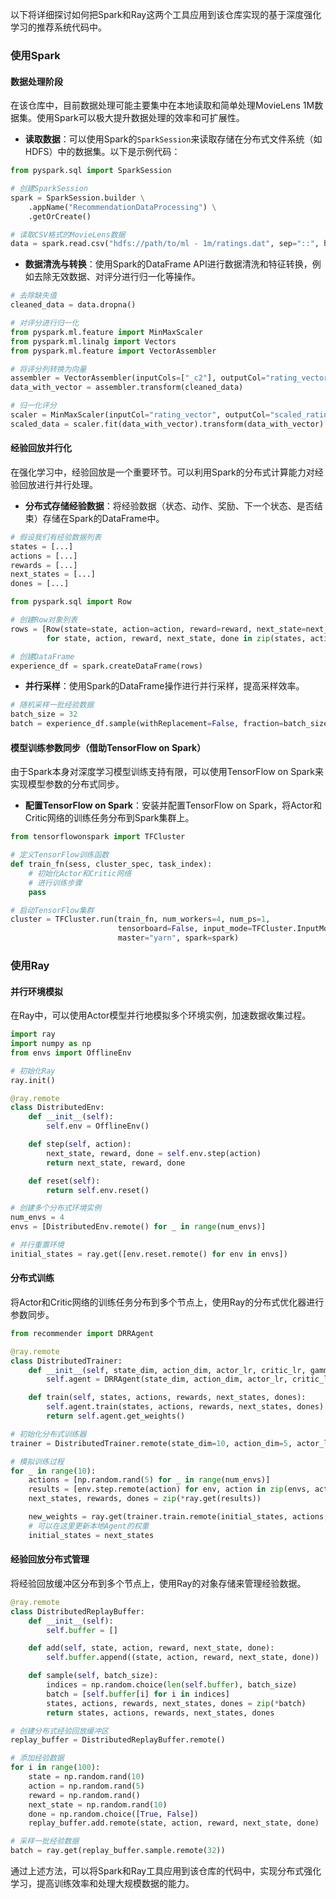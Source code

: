 以下将详细探讨如何把Spark和Ray这两个工具应用到该仓库实现的基于深度强化学习的推荐系统代码中。

### 使用Spark
#### 数据处理阶段
在该仓库中，目前数据处理可能主要集中在本地读取和简单处理MovieLens 1M数据集。使用Spark可以极大提升数据处理的效率和可扩展性。
- **读取数据**：可以使用Spark的`SparkSession`来读取存储在分布式文件系统（如HDFS）中的数据集。以下是示例代码：
```python
from pyspark.sql import SparkSession

# 创建SparkSession
spark = SparkSession.builder \
    .appName("RecommendationDataProcessing") \
    .getOrCreate()

# 读取CSV格式的MovieLens数据
data = spark.read.csv("hdfs://path/to/ml - 1m/ratings.dat", sep="::", header=False, inferSchema=True)
```
- **数据清洗与转换**：使用Spark的DataFrame API进行数据清洗和特征转换，例如去除无效数据、对评分进行归一化等操作。
```python
# 去除缺失值
cleaned_data = data.dropna()

# 对评分进行归一化
from pyspark.ml.feature import MinMaxScaler
from pyspark.ml.linalg import Vectors
from pyspark.ml.feature import VectorAssembler

# 将评分列转换为向量
assembler = VectorAssembler(inputCols=["_c2"], outputCol="rating_vector")
data_with_vector = assembler.transform(cleaned_data)

# 归一化评分
scaler = MinMaxScaler(inputCol="rating_vector", outputCol="scaled_rating")
scaled_data = scaler.fit(data_with_vector).transform(data_with_vector)
```
#### 经验回放并行化
在强化学习中，经验回放是一个重要环节。可以利用Spark的分布式计算能力对经验回放进行并行处理。
- **分布式存储经验数据**：将经验数据（状态、动作、奖励、下一个状态、是否结束）存储在Spark的DataFrame中。
```python
# 假设我们有经验数据列表
states = [...]
actions = [...]
rewards = [...]
next_states = [...]
dones = [...]

from pyspark.sql import Row

# 创建Row对象列表
rows = [Row(state=state, action=action, reward=reward, next_state=next_state, done=done) 
        for state, action, reward, next_state, done in zip(states, actions, rewards, next_states, dones)]

# 创建DataFrame
experience_df = spark.createDataFrame(rows)
```
- **并行采样**：使用Spark的DataFrame操作进行并行采样，提高采样效率。
```python
# 随机采样一批经验数据
batch_size = 32
batch = experience_df.sample(withReplacement=False, fraction=batch_size / experience_df.count()).collect()
```

#### 模型训练参数同步（借助TensorFlow on Spark）
由于Spark本身对深度学习模型训练支持有限，可以使用TensorFlow on Spark来实现模型参数的分布式同步。
- **配置TensorFlow on Spark**：安装并配置TensorFlow on Spark，将Actor和Critic网络的训练任务分布到Spark集群上。
```python
from tensorflowonspark import TFCluster

# 定义TensorFlow训练函数
def train_fn(sess, cluster_spec, task_index):
    # 初始化Actor和Critic网络
    # 进行训练步骤
    pass

# 启动TensorFlow集群
cluster = TFCluster.run(train_fn, num_workers=4, num_ps=1, 
                        tensorboard=False, input_mode=TFCluster.InputMode.SPARK,
                        master="yarn", spark=spark)
```

### 使用Ray
#### 并行环境模拟
在Ray中，可以使用Actor模型并行地模拟多个环境实例，加速数据收集过程。
```python
import ray
import numpy as np
from envs import OfflineEnv

# 初始化Ray
ray.init()

@ray.remote
class DistributedEnv:
    def __init__(self):
        self.env = OfflineEnv()

    def step(self, action):
        next_state, reward, done = self.env.step(action)
        return next_state, reward, done

    def reset(self):
        return self.env.reset()

# 创建多个分布式环境实例
num_envs = 4
envs = [DistributedEnv.remote() for _ in range(num_envs)]

# 并行重置环境
initial_states = ray.get([env.reset.remote() for env in envs])
```
#### 分布式训练
将Actor和Critic网络的训练任务分布到多个节点上，使用Ray的分布式优化器进行参数同步。
```python
from recommender import DRRAgent

@ray.remote
class DistributedTrainer:
    def __init__(self, state_dim, action_dim, actor_lr, critic_lr, gamma, tau):
        self.agent = DRRAgent(state_dim, action_dim, actor_lr, critic_lr, gamma, tau)

    def train(self, states, actions, rewards, next_states, dones):
        self.agent.train(states, actions, rewards, next_states, dones)
        return self.agent.get_weights()

# 初始化分布式训练器
trainer = DistributedTrainer.remote(state_dim=10, action_dim=5, actor_lr=0.001, critic_lr=0.001, gamma=0.99, tau=0.001)

# 模拟训练过程
for _ in range(10):
    actions = [np.random.rand(5) for _ in range(num_envs)]
    results = [env.step.remote(action) for env, action in zip(envs, actions)]
    next_states, rewards, dones = zip(*ray.get(results))

    new_weights = ray.get(trainer.train.remote(initial_states, actions, rewards, next_states, dones))
    # 可以在这里更新本地Agent的权重
    initial_states = next_states
```
#### 经验回放分布式管理
将经验回放缓冲区分布到多个节点上，使用Ray的对象存储来管理经验数据。
```python
@ray.remote
class DistributedReplayBuffer:
    def __init__(self):
        self.buffer = []

    def add(self, state, action, reward, next_state, done):
        self.buffer.append((state, action, reward, next_state, done))

    def sample(self, batch_size):
        indices = np.random.choice(len(self.buffer), batch_size)
        batch = [self.buffer[i] for i in indices]
        states, actions, rewards, next_states, dones = zip(*batch)
        return states, actions, rewards, next_states, dones

# 创建分布式经验回放缓冲区
replay_buffer = DistributedReplayBuffer.remote()

# 添加经验数据
for i in range(100):
    state = np.random.rand(10)
    action = np.random.rand(5)
    reward = np.random.rand()
    next_state = np.random.rand(10)
    done = np.random.choice([True, False])
    replay_buffer.add.remote(state, action, reward, next_state, done)

# 采样一批经验数据
batch = ray.get(replay_buffer.sample.remote(32))
```

通过上述方法，可以将Spark和Ray工具应用到该仓库的代码中，实现分布式强化学习，提高训练效率和处理大规模数据的能力。 